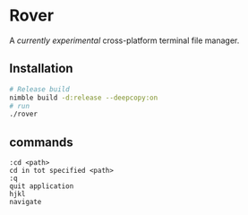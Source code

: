 # Rover
A *currently experimental* cross-platform terminal file manager.

## Installation
```sh
# Release build
nimble build -d:release --deepcopy:on
# run
./rover
```
## commands
```
:cd <path>
cd in tot specified <path>
:q
quit application
hjkl
navigate
```
